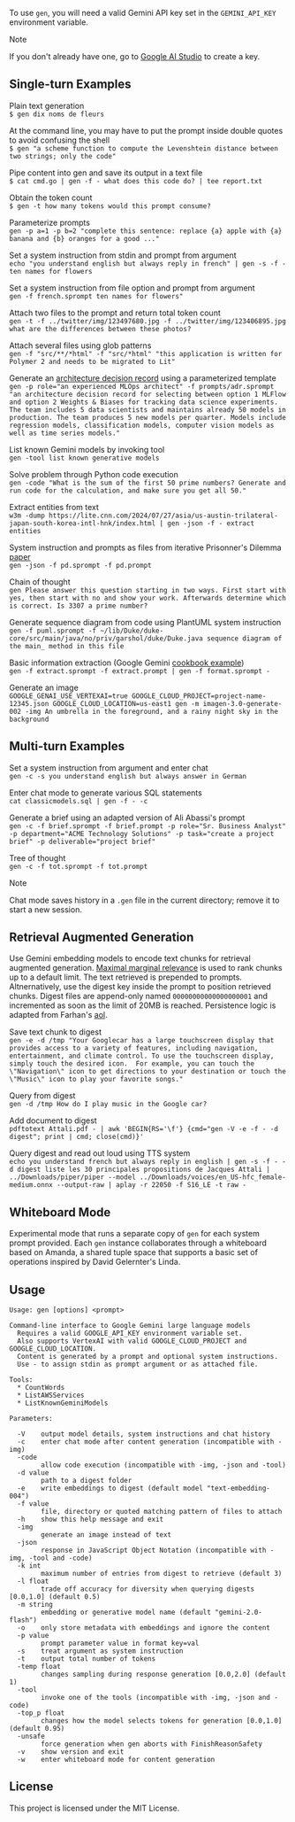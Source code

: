 To use `gen`, you will need a valid Gemini API key set in the `GEMINI_API_KEY` environment variable.
> [!NOTE]
If you don't already have one, go to [Google AI Studio](https://ai.google.dev/tutorials/setup) to create a key.

## Single-turn Examples
Plain text generation  
`$ gen dix noms de fleurs`

At the command line, you may have to put the prompt inside double quotes to avoid confusing the shell  
`$ gen "a scheme function to compute the Levenshtein distance between two strings; only the code"`

Pipe content into gen and save its output in a text file  
`$ cat cmd.go | gen -f - what does this code do? | tee report.txt`

Obtain the token count  
`$ gen -t how many tokens would this prompt consume?`

Parameterize prompts  
`gen -p a=1 -p b=2 "complete this sentence: replace {a} apple with {a} banana and {b} oranges for a good ..."`

Set a system instruction from stdin and prompt from argument  
`echo "you understand english but always reply in french" | gen -s -f - ten names for flowers`

Set a system instruction from file option and prompt from argument  
`gen -f french.sprompt ten names for flowers"`

Attach two files to the prompt and return total token count  
`gen -t -f ../twitter/img/123497680.jpg -f ../twitter/img/123406895.jpg what are the differences between these photos?`

Attach several files using glob patterns  
`gen -f "src/**/*html" -f "src/*html" "this application is written for Polymer 2 and needs to be migrated to Lit"`

Generate an [architecture decision record](https://adr.github.io/madr/) using a parameterized template  
`gen -p role="an experienced MLOps architect" -f prompts/adr.sprompt "an architecture decision record for selecting between option 1 MLFlow and option 2 Weights & Biases for tracking data science experiments. The team includes 5 data scientists and maintains already 50 models in production. The team produces 5 new models per quarter. Models include regression models, classification models, computer vision models as well as time series models."`

List known Gemini models by invoking tool  
`gen -tool list known generative models`

Solve problem through Python code execution  
`gen -code "What is the sum of the first 50 prime numbers? Generate and run code for the calculation, and make sure you get all 50."`

Extract entities from text  
`w3m -dump https://lite.cnn.com/2024/07/27/asia/us-austin-trilateral-japan-south-korea-intl-hnk/index.html | gen -json -f - extract entities`

System instruction and prompts as files from iterative Prisonner's Dilemma [paper](https://arxiv.org/html/2406.13605v1)  
`gen -json -f pd.sprompt -f pd.prompt`

Chain of thought  
`gen Please answer this question starting in two ways. First start with yes, then start with no and show your work. Afterwards determine which is correct. Is 3307 a prime number?`

Generate sequence diagram from code using PlantUML system instruction  
`gen -f puml.sprompt -f ~/lib/Duke/duke-core/src/main/java/no/priv/garshol/duke/Duke.java sequence diagram of the main_ method in this file`

Basic information extraction (Google Gemini [cookbook example](https://github.com/google-gemini/cookbook/tree/main))  
`gen -f extract.sprompt -f extract.prompt | gen -f format.sprompt -`

Generate an image  
`GOOGLE_GENAI_USE_VERTEXAI=true GOOGLE_CLOUD_PROJECT=project-name-12345.json GOOGLE_CLOUD_LOCATION=us-east1 gen -m imagen-3.0-generate-002 -img An umbrella in the foreground, and a rainy night sky in the background`

## Multi-turn Examples
Set a system instruction from argument and enter chat  
`gen -c -s you understand english but always answer in German`

Enter chat mode to generate various SQL statements  
`cat classicmodels.sql | gen -f - -c`

Generate a brief using an adapted version of Ali Abassi's prompt  
`gen -c -f brief.sprompt -f brief.prompt -p role="Sr. Business Analyst" -p department="ACME Technology Solutions" -p task="create a project brief" -p deliverable="project brief"`

Tree of thought  
`gen -c -f tot.sprompt -f tot.prompt`

> [!NOTE]
Chat mode saves history in a `.gen` file in the current directory; remove it to start a new session.

## Retrieval Augmented Generation
Use Gemini embedding models to encode text chunks for retrieval augmented generation. [Maximal marginal relevance](mmr.pdf) is used to rank chunks up to a default limit. The text retrieved is prepended to prompts. Altnernatively, use the digest key inside the prompt to position retrieved chunks. Digest files are append-only named `00000000000000000001` and incremented as soon as the limit of 20MB is reached. Persistence logic is adapted from Farhan's [aol](https://github.com/arriqaaq/aol).

Save text chunk to digest  
`gen -e -d /tmp "Your Googlecar has a large touchscreen display that provides access to a variety of features, including navigation, entertainment, and climate control. To use the touchscreen display, simply touch the desired icon.  For example, you can touch the \"Navigation\" icon to get directions to your destination or touch the \"Music\" icon to play your favorite songs."`

Query from digest  
`gen -d /tmp How do I play music in the Google car?`

Add document to digest  
`pdftotext Attali.pdf - | awk 'BEGIN{RS='\f'} {cmd="gen -V -e -f - -d digest"; print | cmd; close(cmd)}'`

Query digest and read out loud using TTS system  
`echo you understand french but always reply in english | gen -s -f - -d digest liste les 30 principales propositions de Jacques Attali | ../Downloads/piper/piper --model ../Downloads/voices/en_US-hfc_female-medium.onnx --output-raw | aplay -r 22050 -f S16_LE -t raw -`

## Whiteboard Mode
Experimental mode that runs a separate copy of `gen` for each system prompt provided. Each `gen` instance collaborates through a whiteboard based on Amanda, a shared tuple space that supports a basic set of operations inspired by David Gelernter's Linda.

## Usage
```
Usage: gen [options] <prompt>

Command-line interface to Google Gemini large language models
  Requires a valid GOOGLE_API_KEY environment variable set.
  Also supports VertexAI with valid GOOGLE_CLOUD_PROJECT and GOOGLE_CLOUD_LOCATION.
  Content is generated by a prompt and optional system instructions.
  Use - to assign stdin as prompt argument or as attached file.

Tools:
  * CountWords
  * ListAWSServices
  * ListKnownGeminiModels

Parameters:

  -V	output model details, system instructions and chat history
  -c	enter chat mode after content generation (incompatible with -img)
  -code
    	allow code execution (incompatible with -img, -json and -tool)
  -d value
    	path to a digest folder
  -e	write embeddings to digest (default model "text-embedding-004")
  -f value
    	file, directory or quoted matching pattern of files to attach
  -h	show this help message and exit
  -img
    	generate an image instead of text
  -json
    	response in JavaScript Object Notation (incompatible with -img, -tool and -code)
  -k int
    	maximum number of entries from digest to retrieve (default 3)
  -l float
    	trade off accuracy for diversity when querying digests [0.0,1.0] (default 0.5)
  -m string
    	embedding or generative model name (default "gemini-2.0-flash")
  -o	only store metadata with embeddings and ignore the content
  -p value
    	prompt parameter value in format key=val
  -s	treat argument as system instruction
  -t	output total number of tokens
  -temp float
    	changes sampling during response generation [0.0,2.0] (default 1)
  -tool
    	invoke one of the tools (incompatible with -img, -json and -code)
  -top_p float
    	changes how the model selects tokens for generation [0.0,1.0] (default 0.95)
  -unsafe
    	force generation when gen aborts with FinishReasonSafety
  -v	show version and exit
  -w	enter whiteboard mode for content generation
```

## License
This project is licensed under the MIT License.
